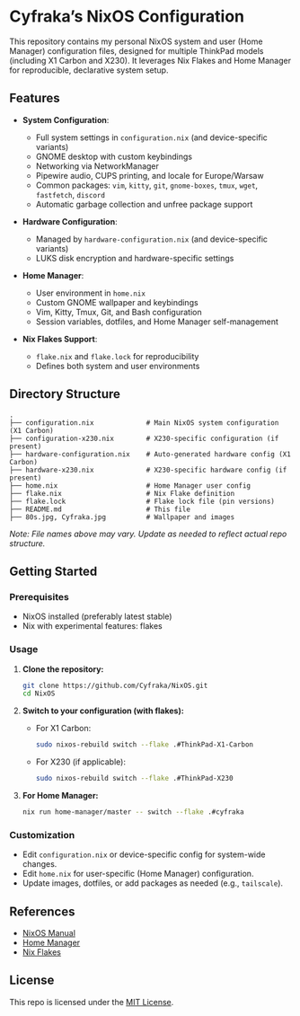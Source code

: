 # Cyfraka’s NixOS Configuration

This repository contains my personal NixOS system and user (Home Manager) configuration files, designed for multiple ThinkPad models (including X1 Carbon and X230). It leverages Nix Flakes and Home Manager for reproducible, declarative system setup.

## Features

- **System Configuration**:  
  - Full system settings in `configuration.nix` (and device-specific variants)
  - GNOME desktop with custom keybindings
  - Networking via NetworkManager
  - Pipewire audio, CUPS printing, and locale for Europe/Warsaw
  - Common packages: `vim`, `kitty`, `git`, `gnome-boxes`, `tmux`, `wget`, `fastfetch`, `discord`
  - Automatic garbage collection and unfree package support

- **Hardware Configuration**:  
  - Managed by `hardware-configuration.nix` (and device-specific variants)
  - LUKS disk encryption and hardware-specific settings

- **Home Manager**:  
  - User environment in `home.nix`
  - Custom GNOME wallpaper and keybindings
  - Vim, Kitty, Tmux, Git, and Bash configuration
  - Session variables, dotfiles, and Home Manager self-management

- **Nix Flakes Support**:  
  - `flake.nix` and `flake.lock` for reproducibility
  - Defines both system and user environments

## Directory Structure

```
.
├── configuration.nix             # Main NixOS system configuration (X1 Carbon)
├── configuration-x230.nix        # X230-specific configuration (if present)
├── hardware-configuration.nix    # Auto-generated hardware config (X1 Carbon)
├── hardware-x230.nix             # X230-specific hardware config (if present)
├── home.nix                      # Home Manager user config
├── flake.nix                     # Nix Flake definition
├── flake.lock                    # Flake lock file (pin versions)
├── README.md                     # This file
├── 80s.jpg, Cyfraka.jpg          # Wallpaper and images
```
*Note: File names above may vary. Update as needed to reflect actual repo structure.*

## Getting Started

### Prerequisites

- NixOS installed (preferably latest stable)
- Nix with experimental features: flakes

### Usage

1. **Clone the repository:**
   ```sh
   git clone https://github.com/Cyfraka/NixOS.git
   cd NixOS
   ```

2. **Switch to your configuration (with flakes):**
   - For X1 Carbon:
     ```sh
     sudo nixos-rebuild switch --flake .#ThinkPad-X1-Carbon
     ```
   - For X230 (if applicable):
     ```sh
     sudo nixos-rebuild switch --flake .#ThinkPad-X230
     ```

3. **For Home Manager:**
   ```sh
   nix run home-manager/master -- switch --flake .#cyfraka
   ```

### Customization

- Edit `configuration.nix` or device-specific config for system-wide changes.
- Edit `home.nix` for user-specific (Home Manager) configuration.
- Update images, dotfiles, or add packages as needed (e.g., `tailscale`).

## References

- [NixOS Manual](https://nixos.org/manual/nixos/stable/)
- [Home Manager](https://nix-community.github.io/home-manager/)
- [Nix Flakes](https://nixos.wiki/wiki/Flakes)

## License

This repo is licensed under the [MIT License](https://github.com/NixOS/nixpkgs/blob/master/COPYING).
